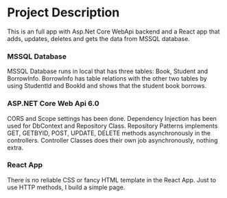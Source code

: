 # Project Description
This is an full app with Asp.Net Core WebApi backend and a React app that adds, updates, deletes and gets the data from MSSQL database.

### MSSQL Database
MSSQL Database runs in local that has three tables: Book, Student and BorrowInfo. BorrowInfo has table relations with the other two tables by using StudentId and BookId and shows that the student book borrows.

### ASP.NET Core Web Api 6.0
CORS and Scope settings has been done.
Dependency Injection has been used for DbContext and Repository Class.
Repository Patterns implements GET, GETBYID, POST, UPDATE, DELETE methods asynchronously in the controllers.
Controller Classes does their own job asynchronously, nothing extra.

### React App
There is no reliable CSS or fancy HTML template in the React App. Just to use HTTP methods, I build a simple page.
